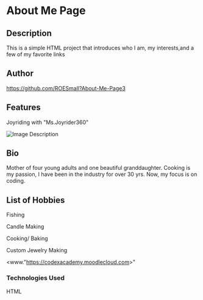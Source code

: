 # About Me Page

## Description

This is a simple HTML project that introduces who I am, my interests,and a few of my favorite links

## Author

<https://github.com/ROESmall?About-Me-Page3>

## Features

Joyriding with "Ms.Joyrider360"

![Image Description](https://img/20190507_026238_IMG_0114Copy.JPG)

## Bio

Mother of four young adults and one beautiful granddaughter. Cooking is my passion, I have been in the industry for over 30 yrs. Now, my focus is on coding.

## List of Hobbies

Fishing

Candle Making

Cooking/ Baking

Custom Jewelry Making

<www."<https://codexacademy.moodlecloud.com>>"

### Technologies Used

HTML
